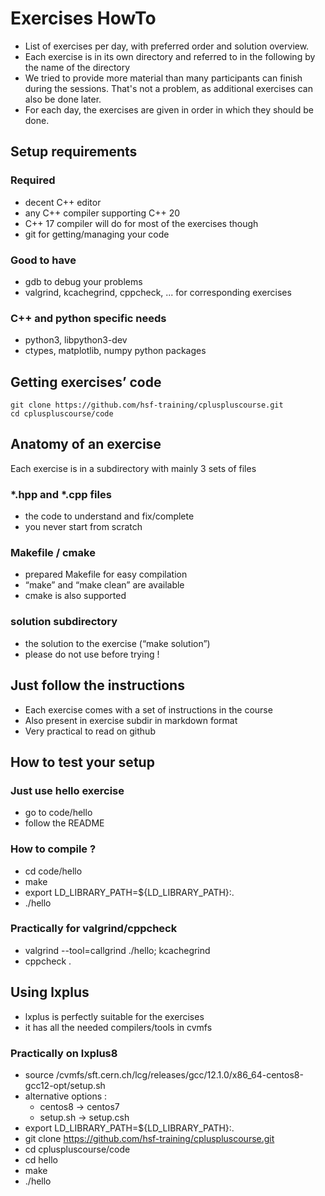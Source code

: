 Exercises HowTo
===============

 - List of exercises per day, with preferred order and solution overview.
 - Each exercise is in its own directory and referred to in the following by the name of the directory
 - We tried to provide more material than many participants can finish during the sessions. That's not a problem, as additional exercises can also be done later.
 - For each day, the exercises are given in order in which they should be done.

Setup requirements
------------------

### Required

 - decent C++ editor
 - any C++ compiler supporting C++ 20
 - C++ 17 compiler will do for most of the exercises though
 - git for getting/managing your code

### Good to have

 - gdb to debug your problems
 - valgrind, kcachegrind, cppcheck, ... for corresponding exercises

### C++ and python specific needs

 - python3, libpython3-dev
 - ctypes, matplotlib, numpy python packages


Getting exercises’ code
-----------------------

```
git clone https://github.com/hsf-training/cpluspluscourse.git
cd cpluspluscourse/code
```

Anatomy of an exercise
----------------------

Each exercise is in a subdirectory with mainly 3 sets of files

### *.hpp and *.cpp files

  - the code to understand and fix/complete
  - you never start from scratch

### Makefile / cmake

  - prepared Makefile for easy compilation
  - “make” and “make clean” are available
  - cmake is also supported

### solution subdirectory

  - the solution to the exercise (“make solution”)
  - please do not use before trying !

Just follow the instructions
----------------------------

 - Each exercise comes with a set of instructions in the course
 - Also present in exercise subdir in markdown format
 - Very practical to read on github

How to test your setup
----------------------

### Just use hello exercise

 - go to code/hello
 - follow the README

### How to compile ?

  - cd code/hello
  - make
  - export LD_LIBRARY_PATH=${LD_LIBRARY_PATH}:.
  - ./hello

### Practically for valgrind/cppcheck

  - valgrind --tool=callgrind ./hello; kcachegrind
  - cppcheck .

Using lxplus
------------

  - lxplus is perfectly suitable for the exercises
  - it has all the needed compilers/tools in cvmfs

### Practically on lxplus8

  - source /cvmfs/sft.cern.ch/lcg/releases/gcc/12.1.0/x86_64-centos8-gcc12-opt/setup.sh
  - alternative options :
    + centos8 -> centos7
    + setup.sh -> setup.csh
  - export LD_LIBRARY_PATH=${LD_LIBRARY_PATH}:.
  - git clone https://github.com/hsf-training/cpluspluscourse.git
  - cd cpluspluscourse/code
  - cd hello
  - make
  - ./hello
